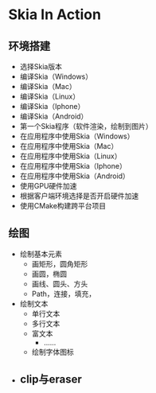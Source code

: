 # Skia In Action

## 环境搭建

- 选择Skia版本
- 编译Skia（Windows）
- 编译Skia（Mac）
- 编译Skia（Linux）
- 编译Skia（Iphone）
- 编译Skia（Android）
- 第一个Skia程序（软件渲染，绘制到图片）
- 在应用程序中使用Skia（Windows）
- 在应用程序中使用Skia（Mac）
- 在应用程序中使用Skia（Linux）
- 在应用程序中使用Skia（Iphone）
- 在应用程序中使用Skia（Android）
- 使用GPU硬件加速
- 根据客户端环境选择是否开启硬件加速
- 使用CMake构建跨平台项目

## 绘图

- 绘制基本元素
  - 画矩形，圆角矩形
  - 画圆，椭圆
  - 画线、圆头、方头
  - Path，连接，填充，
- 绘制文本
  - 单行文本
  - 多行文本
  - 富文本
    - ......
  - 绘制字体图标
- clip与eraser
  - 